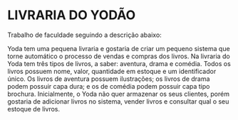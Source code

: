 # LIVRARIA DO YODÃO

Trabalho de faculdade seguindo a descrição abaixo:

Yoda tem uma pequena livraria e gostaria de criar um pequeno sistema que torne automático o
processo de vendas e compras dos livros. Na livraria do Yoda tem três tipos de livros, a saber:
aventura, drama e comédia. Todos os livros possuem nome, valor, quantidade em estoque e um
identificador único. Os livros de aventura possuem ilustrações; os livros de drama podem possuir
capa dura; e os de comédia podem possuir capa tipo brochura. Inicialmente, o Yoda não quer
armazenar os seus clientes, porém gostaria de adicionar livros no sistema, vender livros e consultar
qual o seu estoque de livros.
